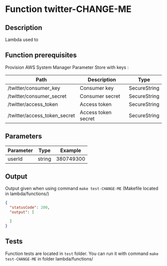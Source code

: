 # Function twitter-CHANGE-ME

## Description

Lambda used to

## Function prerequisites

Provision AWS System Manager Parameter Store with keys :

| Path                         | Description         | Type         |
|------------------------------|---------------------|--------------|
| /twitter/consumer_key        | Consumer key        | SecureString |
| /twitter/consumer_secret     | Consumer secret     | SecureString |
| /twitter/access_token        | Access token        | SecureString |
| /twitter/access_token_secret | Access token secret | SecureString |

## Parameters

| Parameter  | Type   | Example     |
|------------|--------|-------------|
| userId     | string | 380749300   |

## Output

Output given when using command `make test-CHANGE-ME` (Makefile located in lambda/functions/)

```json
{
  "statusCode": 200,
  "output": [

  ]
}
```

## Tests

Function tests are located in `test` folder.
You can run it with command `make test-CHANGE-ME` in folder lambda/functions/
